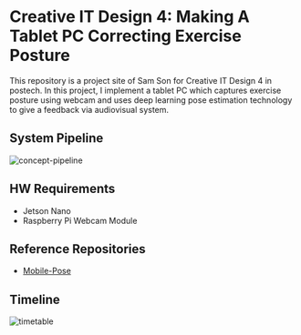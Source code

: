 # Creative IT Design 4: Making A Tablet PC Correcting Exercise Posture 
This repository is a project site of Sam Son for Creative IT Design 4 in postech. In this project, I implement a tablet PC which captures exercise posture using webcam and uses deep learning pose estimation technology to give a feedback via audiovisual system. 

## System Pipeline
![concept-pipeline](https://user-images.githubusercontent.com/41512137/65871667-d85ded80-e3b9-11e9-99a0-e27457efb17e.PNG)

## HW Requirements
- Jetson Nano 
- Raspberry Pi Webcam Module

## Reference Repositories
- [Mobile-Pose](https://github.com/YuliangXiu/MobilePose-pytorch)

## Timeline 
![timetable](https://user-images.githubusercontent.com/41512137/65871915-6508ab80-e3ba-11e9-8fc7-b256a5683209.png)
